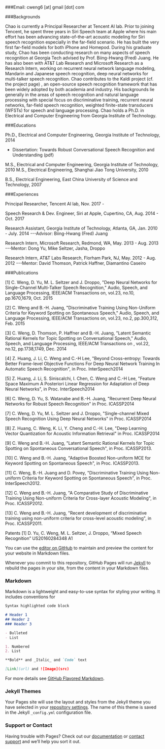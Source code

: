 
###Email: cweng6 [at] gmail [dot] com

###Backgrounds

Chao is currently a Principal Researcher at Tencent AI lab. Prior to joining Tencent, he spent three years in Siri Speech team at Apple where his main effort has been advancing state-of-the-art acoustic modeling for Siri speech recognition especially in the far-field scenario. He has built the very first far-field models for both iPhone and Homepod. During his graduate study, Chao has been conducting research on many aspects of speech recognition at Georgia Tech advised by Prof. Biing-Hwang (Fred) Juang. He has also been with AT&T Lab Research and Microsoft Research as a Research Intern, working on recurrent neural network language modeling, Mandarin and Japanese speech recognition, deep neural networks for multi-talker speech recognition. Chao contributes to the Kaldi project (cf. the project page) , an open-source speech recognition framework that has been widely adopted by both academia and industry. His backgrounds lie generally in the areas of speech recognition and natural language processing with special focus on discriminative training, recurrent neural networks, far-field speech recognition, weighted finite-state transducers (WFSTs) for speech and language processing. Chao holds a Ph.D. in Electrical and Computer Engineering from Georgia Institute of Technology.

###Educations

Ph.D., Electrical and Computer Engineering, Georgia Institute of Technology, 2014
- Dissertation: Towards Robust Conversational Speech Recognition and Understanding (pdf)

M.S., Electrical and Computer Engineering, Georgia Institute of Technology, 2010
M.S., Electrical Engineering, Shanghai Jiao Tong University, 2010

B.S., Electrical Engineering, East China University of Science and Technology, 2007

###Experiences 

Principal Researcher, Tencent AI lab, Nov. 2017 - 

Speech Research & Dev. Engineer, Siri at Apple, Cupertino, CA, Aug. 2014 - Oct. 2017

Research Assistant, Georgia Institute of Technology, Atlanta, GA,  Jan. 2010 - July. 2014
---Advisor: Biing-Hwang (Fred) Juang

Research Intern, Microsoft Research, Redmond, WA,  May. 2013 - Aug. 2013
---Mentor: Dong Yu, Mike Seltzer, Jasha, Droppo

Research Intern, AT&T Labs Research, Florham Park, NJ,  May. 2012 - Aug. 2012
---Mentor: David Thomson, Patrick Haffner, Diamantino Caseiro

###Publications

[1] C. Weng, D. Yu, M. L. Seltzer and J. Droppo, "Deep Neural Networks for Single-Channel Multi-Talker Speech Recognition," Audio, Speech, and Language Processing, IEEE/ACM Transactions on, vol.23, no.10, pp.1670,1679, Oct. 2015 

[2] C. Weng and B.-H. Juang, "Discriminative Training Using Non-Uniform Criteria for Keyword Spotting on Spontaneous Speech," Audio, Speech, and Language Processing, IEEE/ACM Transactions on, vol.23, no.2, pp.300,312, Feb. 2015

[3] C. Weng, D. Thomson, P. Haffner and B.-H. Juang, "Latent Semantic Rational Kernels for Topic Spotting on Conversational Speech," Audio, Speech, and Language Processing, IEEE/ACM Transactions on , vol.22, no.12, pp.1738,1749, Dec. 2014

[4] Z. Huang, J. Li, C. Weng and C.-H Lee, "Beyond Cross-entropy: Towards Better Frame-level Objective Functions For Deep Neural Network Training In Automatic Speech Recognition", in Proc. InterSpeech2014

[5] Z. Huang, J. Li, S. Siniscalchi, I. Chen, C. Weng and C.-H Lee, "Feature Space Maximum A Posteriori Linear Regression for Adaptation of Deep Neural Networks", in Proc. InterSpeech2014

[6] C. Weng, D. Yu, S. Watanabe and B.-H. Juang, "Recurrent Deep Neural Networks for Robust Speech Recognition" in Proc. ICASSP2014 

[7] C. Weng, D. Yu, M. L. Seltzer and J. Droppo, "Single-channel Mixed Speech Recognition Using Deep Neural Networks" in Proc. ICASSP2014 

[8] Z. Huang, C. Weng, K. Li, Y. Cheng and C.-H. Lee, "Deep Learning Vector Quantization for Acoustic Information Retrieval" in Proc. ICASSP2014 

[9] C. Weng and B.-H. Juang, "Latent Semantic Rational Kernels for Topic Spotting on Spontaneous Conversational Speech", in Proc. ICASSP2013. 

[10] C. Weng and B.-H. Juang, "Adaptive Boosted Non-uniform MCE for Keyword Spotting on Spontaneous Speech", in Proc. ICASSP2013.

[11] C. Weng, B.-H. Juang and D. Povey, "Discriminative Training Using Non-uniform Criteria for Keyword Spotting on Spontaneous Speech", in Proc. InterSpeech2012.

[12] C. Weng and B.-H. Juang, "A Comparative Study of Discriminative Training Using Non-uniform Criteria for Cross-layer Acoustic Modeling", in Proc. ICASSP2012.

[13] C. Weng and B.-H. Juang, "Recent development of discriminative training using non-uniform criteria for cross-level acoustic modeling", in Proc. ICASSP2011.

Patents
[1] D. Yu, C. Weng, M. L. Seltzer, J. Droppo, “Mixed Speech Recognition”  US20160284348 A1




You can use the [editor on GitHub](https://github.com/cweng6/cweng6.github.io/edit/master/index.md) to maintain and preview the content for your website in Markdown files.

Whenever you commit to this repository, GitHub Pages will run [Jekyll](https://jekyllrb.com/) to rebuild the pages in your site, from the content in your Markdown files.

### Markdown

Markdown is a lightweight and easy-to-use syntax for styling your writing. It includes conventions for

```markdown
Syntax highlighted code block

# Header 1
## Header 2
### Header 3

- Bulleted
- List

1. Numbered
2. List

**Bold** and _Italic_ and `Code` text

[Link](url) and ![Image](src)
```

For more details see [GitHub Flavored Markdown](https://guides.github.com/features/mastering-markdown/).

### Jekyll Themes

Your Pages site will use the layout and styles from the Jekyll theme you have selected in your [repository settings](https://github.com/cweng6/cweng6.github.io/settings). The name of this theme is saved in the Jekyll `_config.yml` configuration file.

### Support or Contact

Having trouble with Pages? Check out our [documentation](https://help.github.com/categories/github-pages-basics/) or [contact support](https://github.com/contact) and we’ll help you sort it out.
